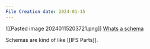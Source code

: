 ```yaml
---
File Creation date: 2024-01-15
---
```

![[Pasted image 20240115203721.png]]
[Whats a schema](https://www.youtube.com/watch?v=F624Baz-Vzk)

Schemas are kind of like [[IFS Parts]].

